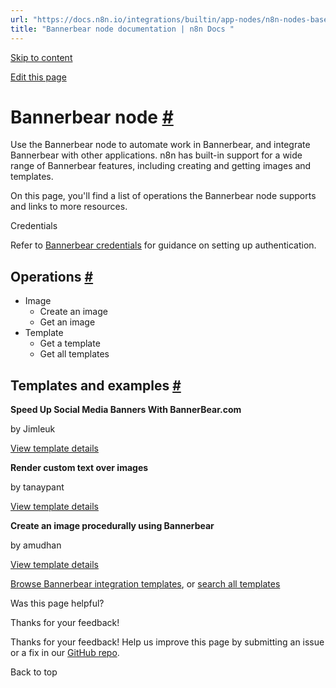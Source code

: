 ```yaml
---
url: "https://docs.n8n.io/integrations/builtin/app-nodes/n8n-nodes-base.bannerbear/"
title: "Bannerbear node documentation | n8n Docs "
---
```


[Skip to content](https://docs.n8n.io/integrations/builtin/app-nodes/n8n-nodes-base.bannerbear/#bannerbear-node)

[Edit this page](https://github.com/n8n-io/n8n-docs/edit/main/docs/integrations/builtin/app-nodes/n8n-nodes-base.bannerbear.md "Edit this page")

# Bannerbear node [\#](https://docs.n8n.io/integrations/builtin/app-nodes/n8n-nodes-base.bannerbear/\#bannerbear-node "Permanent link")

Use the Bannerbear node to automate work in Bannerbear, and integrate Bannerbear with other applications. n8n has built-in support for a wide range of Bannerbear features, including creating and getting images and templates.

On this page, you'll find a list of operations the Bannerbear node supports and links to more resources.

Credentials

Refer to [Bannerbear credentials](https://docs.n8n.io/integrations/builtin/credentials/bannerbear/) for guidance on setting up authentication.

## Operations [\#](https://docs.n8n.io/integrations/builtin/app-nodes/n8n-nodes-base.bannerbear/\#operations "Permanent link")

- Image
  - Create an image
  - Get an image
- Template
  - Get a template
  - Get all templates

## Templates and examples [\#](https://docs.n8n.io/integrations/builtin/app-nodes/n8n-nodes-base.bannerbear/\#templates-and-examples "Permanent link")

**Speed Up Social Media Banners With BannerBear.com**

by Jimleuk

[View template details](https://n8n.io/workflows/2322-speed-up-social-media-banners-with-bannerbearcom/)

**Render custom text over images**

by tanaypant

[View template details](https://n8n.io/workflows/365-render-custom-text-over-images/)

**Create an image procedurally using Bannerbear**

by amudhan

[View template details](https://n8n.io/workflows/544-create-an-image-procedurally-using-bannerbear/)

[Browse Bannerbear integration templates](https://n8n.io/integrations/bannerbear/), or [search all templates](https://n8n.io/workflows/)

Was this page helpful?






Thanks for your feedback!






Thanks for your feedback! Help us improve this page by submitting an issue or a fix in our [GitHub repo](https://github.com/n8n-io/n8n-docs).


Back to top